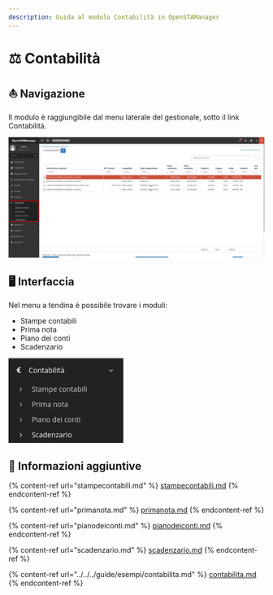 ```yaml
---
description: Guida al modulo Contabilità in OpenSTAManager
---
```


# ⚖ Contabilità

## ⛵ Navigazione

Il modulo è raggiungibile dal menu laterale del gestionale, sotto il link Contabilità.

![](<../../../.gitbook/assets/image (674).png>)

## 🖥️ Interfaccia

Nel menu a tendina è possibile trovare i moduli:

* Stampe contabili
* Prima nota
* Piano dei conti
* Scadenzario

&#x20;                                                         ![](<../../../.gitbook/assets/image (639).png>)

## 🔽 Informazioni aggiuntive

{% content-ref url="stampecontabili.md" %}
[stampecontabili.md](stampecontabili.md)
{% endcontent-ref %}

{% content-ref url="primanota.md" %}
[primanota.md](primanota.md)
{% endcontent-ref %}

{% content-ref url="pianodeiconti.md" %}
[pianodeiconti.md](pianodeiconti.md)
{% endcontent-ref %}

{% content-ref url="scadenzario.md" %}
[scadenzario.md](scadenzario.md)
{% endcontent-ref %}

{% content-ref url="../../../guide/esempi/contabilita.md" %}
[contabilita.md](../../../guide/esempi/contabilita.md)
{% endcontent-ref %}
